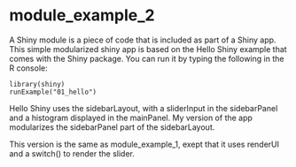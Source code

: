 # module_example_2
A Shiny module is a piece of code that is included as part of a Shiny app. This simple modularized shiny app is based on the Hello Shiny example that comes with the Shiny package. You can run it by typing the following in the R console:

``` {.r}
library(shiny)
runExample("01_hello")
``` 

Hello Shiny uses the sidebarLayout, with a sliderInput in the sidebarPanel and a histogram displayed in the mainPanel. My version of the app modularizes the sidebarPanel part of the sidebarLayout.

This version is the same as module_example_1, exept that it uses renderUI and a switch() to render the slider. 
